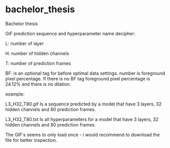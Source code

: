 # bachelor_thesis
Bachelor thesis

GIF prediction sequence and hyperparameter name decipher:

L: number of layer

H: number of hidden channels

T: number of prediction frames

BF: is an optional tag for before optimal data settings. number is foreground pixel percentage. If there is no BF tag foreground pixel percentage is 24.12% and there is no dilation.

example: 

L3_H32_T80.gif    Is a sequence predicted by a model that have 3 layers, 32 hidden channels and 80 prediction frames.

L3_H32_T80.txt    Is all hyperparameters for a model that have 3 layers, 32 hidden channels and 80 prediction frames.


The GIF's seems to only load once - i would recommend to download the file for better inspection.
